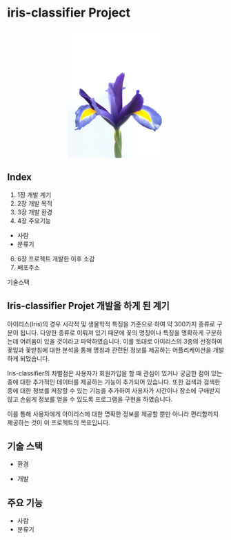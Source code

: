 # iris-classifier Project
<p  align="center">
  <img height="300" src="https://github.com/olyeeun/iris-classification-server/blob/main/image/flavia-bon-Sw-tMGNlU3o-unsplash.jpg"/>  
</p>

## Index
1. 1장 개발 계기
2. 2장 개발 목적
3. 3장 개발 환경
4. 4장 주요기능
  - 사람
  - 분류기
6. 6장 프로젝트 개발한 이후 소감 
7. 배포주소

기술스택
## Iris-classifier Projet 개발을 하게 된 계기
아이리스(Iris)의 경우 시각적 및 생물학적 특징을 기준으로 하여 약 300가지 종류로 구분이 됩니다. 다양한 종류로 이뤄져 있기 때문에 꽃의 명칭이나 특징을 명확하게 구분하는데 어려움이 있을 것이라고 파악하였습니다. 이를 토대로 아이리스의 3종의 선정하여 꽃잎과 꽃받침에 대한 분석을 통해 명칭과 관련된 정보를 제공하는 어플리케이션을 개발하게 되었습니다.

Iris-classifier의 차별점은 사용자가 회원가입을 할 때 관심이 있거나 궁금한 점이 있는 종에 대한 추가적인 데이터를 제공하는 기능이 추가되어 있습니다. 또한 검색과 검색한 종에 대한 정보를 저장할 수 있는 기능을 추가하여 사용자가 시간이나 장소에 구애받지 않고 손쉽게 정보를 얻을 수 있도록 프로그램을 구현을 하였습니다. 

이를 통해 사용자에게 아이리스에 대한 명확한 정보를 제공할 뿐만 아니라 편리함까지 제공하는 것이 이 프로젝트의 목표입니다.

## 기술 스택
* 환경

* 개발

## 주요 기능
- 사람
- 분류기
